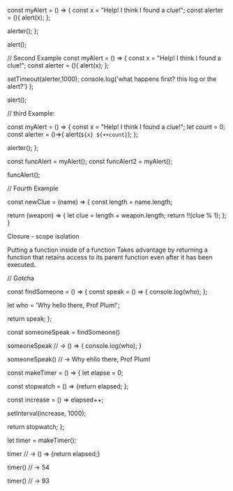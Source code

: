 const myAlert = () => {
  const x = "Help! I think I found a clue!";
  const alerter = (){
    alert(x);
  };

  alerter();
};

alert();


// Second Example
const myAlert = () => {
  const x = "Help! I think I found a clue!";
  const alerter = (){
    alert(x);
  };

  setTimeout(alerter,1000);
  console.log('what happens first? this log or the alert?')
};

alert();


// third Example:

const myAlert = () => {
  const x = "Help! I think I found a clue!";
  let count = 0;
  const alerter = ()=>{
    alert(`${x} ${++count}`);
  };

  alerter();
};

const funcAlert = myAlert();
const funcAlert2 = myAlert();

funcAlert();



// Fourth Example

const newClue = (name) => {
  const length = name.length;

  return (weapon) => {
    let clue = length + weapon.length;
    return !!(clue % 1);
  };
}

Closure - scope isolation

Putting a function inside of a function
Takes advantage by returning a function that retains access to its parent function even after it has been executed.


// Gotcha

const findSomeone = () => {
  const speak = () => {
    console.log(who);
  };

  let who = 'Why hello there, Prof Plum!';

  return speak;
};

const someoneSpeak = findSomeone()

someoneSpeak
// ->
() => {
  console.log(who);
}

someoneSpeak()
// -> Why ehllo there, Prof Plum!


const makeTimer = () => {
  let elapse = 0;

  const stopwatch = () => {return elapsed; };

  const increase = () => elapsed++;

  setInterval(increase, 1000);

  return stopwatch;
};


let timer = makeTimer();

timer // -> () => {return elapsed;}

timer() // -> 54

timer() // -> 93
